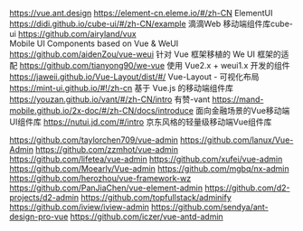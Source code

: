 https://vue.ant.design
https://element-cn.eleme.io/#/zh-CN
ElementUI
https://didi.github.io/cube-ui/#/zh-CN/example
滴滴Web 移动端组件库cube-ui
https://github.com/airyland/vux
Mobile UI Components based on Vue & WeUI
https://github.com/aidenZou/vue-weui
针对 Vue 框架移植的 We UI 框架的适配
https://github.com/tianyong90/we-vue
使用 Vue2.x + weui1.x 开发的组件
https://jaweii.github.io/Vue-Layout/dist/#/
Vue-Layout - 可视化布局
https://mint-ui.github.io/#!/zh-cn
基于 Vue.js 的移动端组件库
https://youzan.github.io/vant/#/zh-CN/intro
有赞-vant
https://mand-mobile.github.io/2x-doc/#/zh-CN/docs/introduce
面向金融场景的Vue移动端UI组件库
https://nutui.jd.com/#/intro
京东风格的轻量级移动端Vue组件库

https://github.com/taylorchen709/vue-admin
https://github.com/lanux/Vue-Admin
https://github.com/zzmhot/vue-admin
https://github.com/lifetea/vue-admin
https://github.com/xufei/vue-admin
https://github.com/Moearly/Vue-admin
https://github.com/mgbq/nx-admin
https://github.com/herozhou/vue-framework-wz
https://github.com/PanJiaChen/vue-element-admin
https://github.com/d2-projects/d2-admin
https://github.com/topfullstack/adminify
https://github.com/iview/iview-admin
https://github.com/sendya/ant-design-pro-vue
https://github.com/iczer/vue-antd-admin
